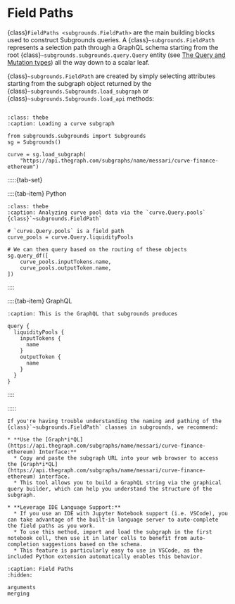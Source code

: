 # Field Paths

{class}`FieldPaths <subgrounds.FieldPath>` are the main building blocks used to construct Subgrounds queries. A {class}`~subgrounds.FieldPath` represents a selection path through a GraphQL schema starting from the root {class}`~subgrounds.subgrounds.query.Query` entity (see [The Query and Mutation types](https://graphql.org/learn/schema/#the-query-and-mutation-types)) all the way down to a scalar leaf.

{class}`~subgrounds.FieldPath` are created by simply selecting attributes starting from the subgraph object returned by the {class}`~subgrounds.Subgrounds.load_subgraph` or {class}`~subgrounds.Subgrounds.load_api` methods:

```{thebe-button}
```

```{code-block} python
:class: thebe
:caption: Loading a curve subgraph

from subgrounds.subgrounds import Subgrounds
sg = Subgrounds()

curve = sg.load_subgraph(
    "https://api.thegraph.com/subgraphs/name/messari/curve-finance-ethereum")
```

:::::{tab-set}

::::{tab-item} Python
```{code-block} python
:class: thebe
:caption: Analyzing curve pool data via the `curve.Query.pools` {class}`~subgrounds.FieldPath`

# `curve.Query.pools` is a field path
curve_pools = curve.Query.liquidityPools

# We can then query based on the routing of these objects
sg.query_df([
    curve_pools.inputTokens.name,
    curve_pools.outputToken.name,
])
```
::::

::::{tab-item} GraphQL
```{code-block} graphql
:caption: This is the GraphQL that subgrounds produces

query {
  liquidityPools {
    inputTokens {
      name
    }
    outputToken {
      name
    }
  }
}
```
::::

:::::


```{note}
If you're having trouble understanding the naming and pathing of the {class}`~subgrounds.FieldPath` classes in subgrounds, we recommend:

* **Use the [Graph*i*QL](https://api.thegraph.com/subgraphs/name/messari/curve-finance-ethereum) Interface:**
  * Copy and paste the subgraph URL into your web browser to access the [Graph*i*QL](https://api.thegraph.com/subgraphs/name/messari/curve-finance-ethereum) interface.
  * This tool allows you to build a GraphQL string via the graphical query builder, which can help you understand the structure of the subgraph.

* **Leverage IDE Language Support:**
  * If you use an IDE with Jupyter Notebook support (i.e. VSCode), you can take advantage of the built-in language server to auto-complete the field paths as you work.
  * To use this method, import and load the subgraph in the first notebook cell, then use it in later cells to benefit from auto-completion suggestions based on the schema.
  * This feature is particularly easy to use in VSCode, as the included Python extension automatically enables this behavior.
```

```{toctree}
:caption: Field Paths
:hidden:

arguments
merging
```
